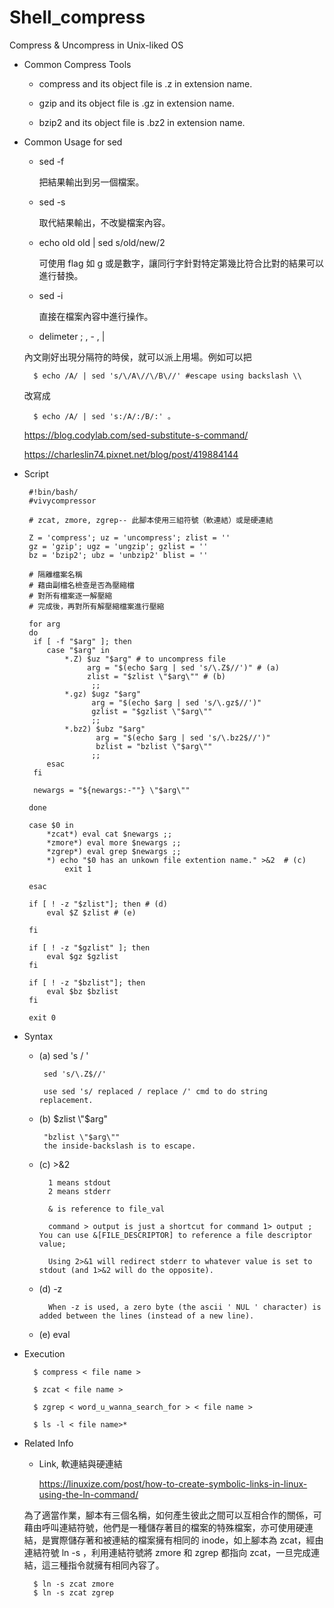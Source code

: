 # Shell_compress
Compress &amp; Uncompress in Unix-liked OS

* Common Compress Tools

    * compress and its object file is .z in extension name.

    * gzip and its object file is .gz in extension name.

    * bzip2 and its object file is .bz2 in extension name.
    
* Common Usage for sed

   * sed -f
   
      把結果輸出到另一個檔案。
      
   * sed -s
   
      取代結果輸出，不改變檔案內容。
      
   * echo old old | sed s/old/new/2
      
      可使用 flag 如 g 或是數字，讓同行字針對特定第幾比符合比對的結果可以進行替換。
          
   * sed -i
   
      直接在檔案內容中進行操作。
      
   * delimeter ; , - , |
   
   內文剛好出現分隔符的時侯，就可以派上用場。例如可以把
   
        $ echo /A/ | sed 's/\/A\//\/B\//' #escape using backslash \\
        
   改寫成 
   
        $ echo /A/ | sed 's:/A/:/B/:' 。
 
   https://blog.codylab.com/sed-substitute-s-command/

   https://charleslin74.pixnet.net/blog/post/419884144

* Script

       #!bin/bash/
       #vivycompressor

       # zcat, zmore, zgrep-- 此腳本使用三組符號（軟連結）或是硬連結

       Z = 'compress'; uz = 'uncompress'; zlist = ''
       gz = 'gzip'; ugz = 'ungzip'; gzlist = ''
       bz = 'bzip2'; ubz = 'unbzip2' blist = ''

       # 隔離檔案名稱
       # 藉由副檔名檢查是否為壓縮檔
       # 對所有檔案逐一解壓縮
       # 完成後，再對所有解壓縮檔案進行壓縮

       for arg
       do
        if [ -f "$arg" ]; then
           case "$arg" in
               *.Z) $uz "$arg" # to uncompress file
                    arg = "$(echo $arg | sed 's/\.Z$//')" # (a)
                    zlist = "$zlist \"$arg\"" # (b)
                     ;;
               *.gz) $ugz "$arg"
                     arg = "$(echo $arg | sed 's/\.gz$//')"
                     gzlist = "$gzlist \"$arg\""
                     ;;
               *.bz2) $ubz "$arg"
                      arg = "$(echo $arg | sed 's/\.bz2$//')"
                      bzlist = "bzlist \"$arg\""
                     ;;
           esac
        fi

        newargs = "${newargs:-""} \"$arg\""

       done

       case $0 in
           *zcat*) eval cat $newargs ;;
           *zmore*) eval more $newargs ;;
           *zgrep*) eval grep $newargs ;;
           *) echo "$0 has an unkown file extention name." >&2  # (c)
               exit 1

       esac

       if [ ! -z "$zlist"]; then # (d)
           eval $Z $zlist # (e)

       fi 

       if [ ! -z "$gzlist" ]; then
           eval $gz $gzlist
       fi

       if [ ! -z "$bzlist"]; then
           eval $bz $bzlist
       fi

       exit 0


* Syntax

  * (a)  sed 's  /  '
  
         sed 's/\.Z$//'
  
         use sed 's/ replaced / replace /' cmd to do string replacement.
  
  * (b) $zlist \"$arg\"
  
         "bzlist \"$arg\""  
         the inside-backslash is to escape. 
  
  * (c) >&2
  
          1 means stdout
          2 means stderr
          
          & is reference to file_val
  
          command > output is just a shortcut for command 1> output ; You can use &[FILE_DESCRIPTOR] to reference a file descriptor value; 

          Using 2>&1 will redirect stderr to whatever value is set to stdout (and 1>&2 will do the opposite).
  
  * (d) -z
  
          When -z is used, a zero byte (the ascii ' NUL ' character) is added between the lines (instead of a new line).
  
  * (e) eval


* Execution

        $ compress < file name >
        
        $ zcat < file name >
        
        $ zgrep < word_u_wanna_search_for > < file name >

        $ ls -l < file name>*

* Related Info
 
  * Link, 軟連結與硬連結
  
    https://linuxize.com/post/how-to-create-symbolic-links-in-linux-using-the-ln-command/
  
   為了適當作業，腳本有三個名稱，如何產生彼此之間可以互相合作的關係，可藉由呼叫連結符號，他們是一種儲存著目的檔案的特殊檔案，亦可使用硬連結，是實際儲存著和被連結的檔案擁有相同的 inode，如上腳本為 zcat，經由連結符號 ln -s ，利用連結符號將 zmore 和 zgrep 都指向 zcat，一旦完成連結，這三種指令就擁有相同內容了。
   
        $ ln -s zcat zmore
        $ ln -s zcat zgrep


